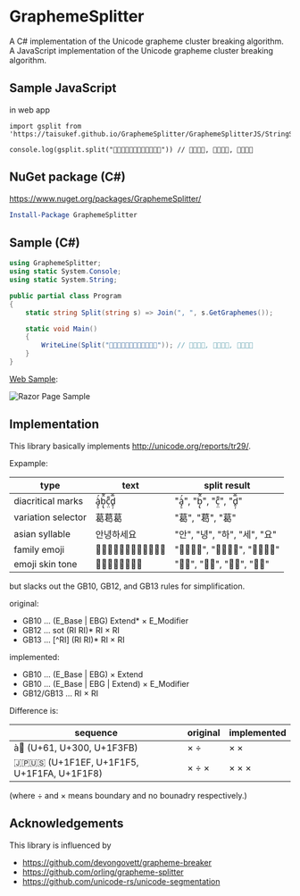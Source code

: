 # GraphemeSplitter

A C# implementation of the Unicode grapheme cluster breaking algorithm.  
A JavaScript implementation of the Unicode grapheme cluster breaking algorithm.  

## Sample JavaScript

in web app
```
import gsplit from 'https://taisukef.github.io/GraphemeSplitter/GraphemeSplitterJS/StringSplitter.Grapheme.mjs'

console.log(gsplit.split("👨‍👨‍👧‍👦👩‍👩‍👧‍👦👨‍👨‍👧‍👦")) // 👨‍👨‍👧‍👦, 👩‍👩‍👧‍👦, 👨‍👨‍👧‍👦
```

## NuGet package (C#)

https://www.nuget.org/packages/GraphemeSplitter/

```powershell
Install-Package GraphemeSplitter
```

## Sample (C#)

```cs
using GraphemeSplitter;
using static System.Console;
using static System.String;

public partial class Program
{
    static string Split(string s) => Join(", ", s.GetGraphemes());

    static void Main()
    {
        WriteLine(Split("👨‍👨‍👧‍👦👩‍👩‍👧‍👦👨‍👨‍👧‍👦")); // 👨‍👨‍👧‍👦, 👩‍👩‍👧‍👦, 👨‍👨‍👧‍👦
    }
}
```

[Web Sample](tree/master/RazorPageSample):


![Razor Page Sample](doc/RazorPageSample.png)

## Implementation

This library basically implements http://unicode.org/reports/tr29/.

Expample:

type | text | split result
--- | --- | ---
diacritical marks | à̡̠́ḅ̢̂̃c̣̤̃̄d̥̦̅̆ | "à̡̠́", "ḅ̢̂̃", "c̣̤̃̄", "d̥̦̅̆"
variation selector | 葛葛󠄀葛󠄁 | "葛", "葛󠄀", "葛󠄁"
asian syllable | 안녕하세요 | "안", "녕", "하", "세", "요"
family emoji | 👨‍👨‍👧‍👦👩‍👩‍👧‍👦👨‍👨‍👧‍👦 | "👨‍👨‍👧‍👦", "👩‍👩‍👧‍👦", "👨‍👨‍👧‍👦"
emoji skin tone | 👩🏻👱🏼👧🏽👦🏾 | "👩🏻", "👱🏼", "👧🏽", "👦🏾"

but slacks out the GB10, GB12, and GB13 rules for simplification.

original:

- GB10 … (E_Base | EBG) Extend* × E_Modifier
- GB12 … sot (RI RI)* RI × RI
- GB13 … [^RI] (RI RI)* RI × RI

implemented:

- GB10 … (E_Base | EBG) × Extend
- GB10 … (E_Base | EBG | Extend) × E_Modifier
- GB12/GB13 … RI × RI

Difference is:

sequence       | original | implemented
--- | --- | ---
à🏻‍ (U+61, U+300, U+1F3FB)  | × ÷    | × ×
🇯🇵🇺🇸 (U+1F1EF, U+1F1F5, U+1F1FA, U+1F1F8) | × ÷ × | × × ×

(where ÷ and × means boundary and no bounadry respectively.)

## Acknowledgements

This library is influenced by
- https://github.com/devongovett/grapheme-breaker
- https://github.com/orling/grapheme-splitter
- https://github.com/unicode-rs/unicode-segmentation

